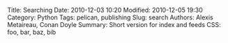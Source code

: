 Title: Searching
Date: 2010-12-03 10:20
Modified: 2010-12-05 19:30
Category: Python
Tags: pelican, publishing
Slug: search
Authors: Alexis Metaireau, Conan Doyle
Summary: Short version for index and feeds
CSS: foo, bar, baz, bib

<div data-searchbox id="block_search"></div>

<div data-results></div>
